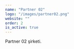 ```yaml
---
name: "Partner 02"
logo: "/images/partner02.png"
website: ""
order: 2
is_active: true
---
```


Partner 02 şirketi.
